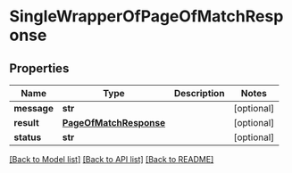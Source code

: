 # SingleWrapperOfPageOfMatchResponse

## Properties
Name | Type | Description | Notes
------------ | ------------- | ------------- | -------------
**message** | **str** |  | [optional] 
**result** | [**PageOfMatchResponse**](PageOfMatchResponse.md) |  | [optional] 
**status** | **str** |  | [optional] 

[[Back to Model list]](../README.md#documentation-for-models) [[Back to API list]](../README.md#documentation-for-api-endpoints) [[Back to README]](../README.md)

